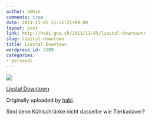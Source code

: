 ```yaml
---
author: admin
comments: true
date: 2011-11-05 11:31:21+00:00
layout: post
link: http://habi.gna.ch/2011/11/05/liestal-downtown/
slug: liestal-downtown
title: Liestal Downtown
wordpress_id: 2589
categories:
- personal
---
```



 [![](http://farm7.static.flickr.com/6019/6314811582_8f57738481_m.jpg)](http://www.flickr.com/photos/habi/6314811582/)
   

 
  [Liestal Downtown](http://www.flickr.com/photos/habi/6314811582/)
    

  Originally uploaded by [habi](http://www.flickr.com/photos/habi/).
 



Sind denn Kühlschränke nicht dasselbe wie Tierkadaver?
  

